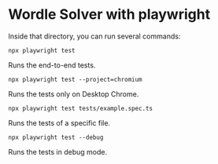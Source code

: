 # Wordle Solver with playwright

Inside that directory, you can run several commands:

`npx playwright test`

Runs the end-to-end tests.

`npx playwright test --project=chromium`

Runs the tests only on Desktop Chrome.

`npx playwright test tests/example.spec.ts`

Runs the tests of a specific file.

`npx playwright test --debug`

Runs the tests in debug mode.